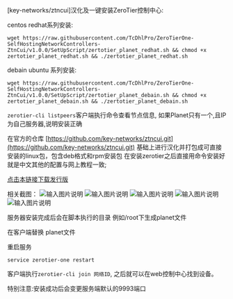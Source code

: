 [key-networks/ztncui]汉化及一键安装ZeroTier控制中心:

centos redhat系列安装:
```
wget https://raw.githubusercontent.com/TcDhlPro/ZeroTierOne-SelfHostingNetworkControllers-ZtnCui/v1.0.0/SetUpScript/zertotier_planet_redhat.sh && chmod +x zertotier_planet_redhat.sh && ./zertotier_planet_redhat.sh 
```
debain ubuntu 系列安装:
```
wget https://raw.githubusercontent.com/TcDhlPro/ZeroTierOne-SelfHostingNetworkControllers-ZtnCui/v1.0.0/SetUpScript/zertotier_planet_debain.sh && chmod +x zertotier_planet_debain.sh && ./zertotier_planet_debain.sh 
```

```zerotier-cli listpeers```客户端执行命令查看节点信息, 如果Planet只有一个,且IP为自己服务器,说明安装正确


在官方的仓库 [https://github.com/key-networks/ztncui.git](https://github.com/key-networks/ztncui.git) 基础上进行汉化并打包成可直接安装的linux包，包含deb格式和rpm安装包 在安装zerotier之后直接用命令安装好就是中文其他的配置与网上教程一致;

 [点击本链接下载发行版](https://github.com/TcDhlPro/ZeroTierOne-SelfHostingNetworkControllers-ZtnCui/releases)

相关截图：
![输入图片说明](images/0.png)
![输入图片说明](images/1.png)
![输入图片说明](images/2.png)
![输入图片说明](images/3.png)
![输入图片说明](images/4.png)

服务器安装完成后会在脚本执行的目录 例如/root下生成planet文件

在客户端替换 planet文件 

重启服务 
```
service zerotier-one restart
```
客户端执行```zerotier-cli join 网络ID```, 之后就可以在web控制中心找到设备。

特别注意:安装成功后会变更服务端默认的9993端口
